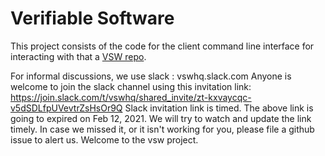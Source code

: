 # Verifiable Software

This project consists of the code for the client command line interface for interacting with that a [VSW repo](https://github.com/verifiablesoftware/vsw-repo).

For informal discussions, we use slack : vswhq.slack.com
Anyone is welcome to join the slack channel using this invitation link: https://join.slack.com/t/vswhq/shared_invite/zt-kxvaycqc-v5dSDLfpUVevtrZsHsOr9Q
Slack invitation link is timed. The above link is going to expired on Feb 12, 2021. We will try to watch and update the link timely. In case we missed it, or it isn't working for you, please file a github issue to alert us. Welcome to the vsw project.
